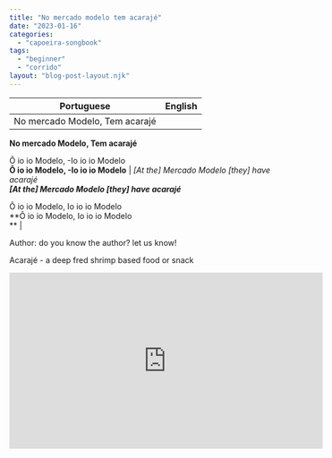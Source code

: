 ```yaml
---
title: "No mercado modelo tem acarajé"
date: "2023-01-16"
categories: 
  - "capoeira-songbook"
tags: 
  - "beginner"
  - "corrido"
layout: "blog-post-layout.njk"
---
```


| Portuguese | English |
| --- | --- |
| No mercado Modelo, Tem acarajé  
**No mercado Modelo, Tem acarajé**  
  
Ô io io Modelo, -Io io io Modelo  
**Ô io io Modelo, -Io io io Modelo** | _\[At the\] Mercado Modelo_ _\[they\] have acarajé_  
**_\[At the\] Mercado Modelo_ _\[they\] have acarajé_**  
  
Ô io io Modelo, Io io io Modelo  
**Ô io io Modelo, Io io io Modelo  
** |

<figcaption>

Author: do you know the author? let us know!

</figcaption>

Acarajé - a deep fred shrimp based food or snack

<iframe width="560" height="315" src="https://www.youtube.com/embed/7FU7j-SRZVs" title="YouTube video player" frameborder="0" allow="accelerometer; autoplay; clipboard-write; encrypted-media; gyroscope; picture-in-picture" allowfullscreen></iframe>
